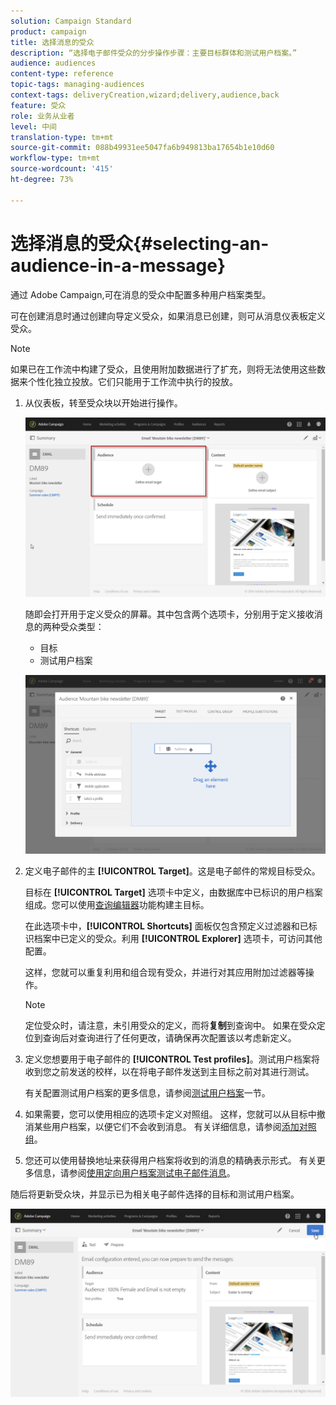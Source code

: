 ```yaml
---
solution: Campaign Standard
product: campaign
title: 选择消息的受众
description: “选择电子邮件受众的分步操作步骤：主要目标群体和测试用户档案。”
audience: audiences
content-type: reference
topic-tags: managing-audiences
context-tags: deliveryCreation,wizard;delivery,audience,back
feature: 受众
role: 业务从业者
level: 中间
translation-type: tm+mt
source-git-commit: 088b49931ee5047fa6b949813ba17654b1e10d60
workflow-type: tm+mt
source-wordcount: '415'
ht-degree: 73%

---
```



# 选择消息的受众{#selecting-an-audience-in-a-message}

通过 Adobe Campaign,可在消息的受众中配置多种用户档案类型。

可在创建消息时通过创建向导定义受众，如果消息已创建，则可从消息仪表板定义受众。

>[!NOTE]
>
>如果已在工作流中构建了受众，且使用附加数据进行了扩充，则将无法使用这些数据来个性化独立投放。它们只能用于工作流中执行的投放。

1. 从仪表板，转至受众块以开始进行操作。

   ![](assets/delivery_audience_definition_1.png)

   随即会打开用于定义受众的屏幕。其中包含两个选项卡，分别用于定义接收消息的两种受众类型：

   * 目标
   * 测试用户档案

   ![](assets/delivery_audience_definition_2.png)

1. 定义电子邮件的主 **[!UICONTROL Target]**。这是电子邮件的常规目标受众。

   目标在 **[!UICONTROL Target]** 选项卡中定义，由数据库中已标识的用户档案组成。您可以使用[查询编辑器](../../automating/using/editing-queries.md#creating-queries)功能构建主目标。

   在此选项卡中，**[!UICONTROL Shortcuts]** 面板仅包含预定义过滤器和已标识档案中已定义的受众。利用 **[!UICONTROL Explorer]** 选项卡，可访问其他配置。

   这样，您就可以重复利用和组合现有受众，并进行对其应用附加过滤器等操作。

   >[!NOTE]
   >
   >定位受众时，请注意，未引用受众的定义，而将&#x200B;**复制**&#x200B;到查询中。 如果在受众定位到查询后对查询进行了任何更改，请确保再次配置该以考虑新定义。

1. 定义您想要用于电子邮件的 **[!UICONTROL Test profiles]**。测试用户档案将收到您之前发送的校样，以在将电子邮件发送到主目标之前对其进行测试。

   有关配置测试用户档案的更多信息，请参阅[测试用户档案](../../audiences/using/managing-test-profiles.md)一节。

1. 如果需要，您可以使用相应的选项卡定义对照组。 这样，您就可以从目标中撤消某些用户档案，以便它们不会收到消息。 有关详细信息，请参阅[添加对照组](../../sending/using/control-group.md)。

1. 您还可以使用替换地址来获得用户档案将收到的消息的精确表示形式。  有关更多信息，请参阅[使用定向用户档案测试电子邮件消息](../../sending/using/testing-messages-using-target.md)。

随后将更新受众块，并显示已为相关电子邮件选择的目标和测试用户档案。

![](assets/delivery_audience_definition_3.png)

